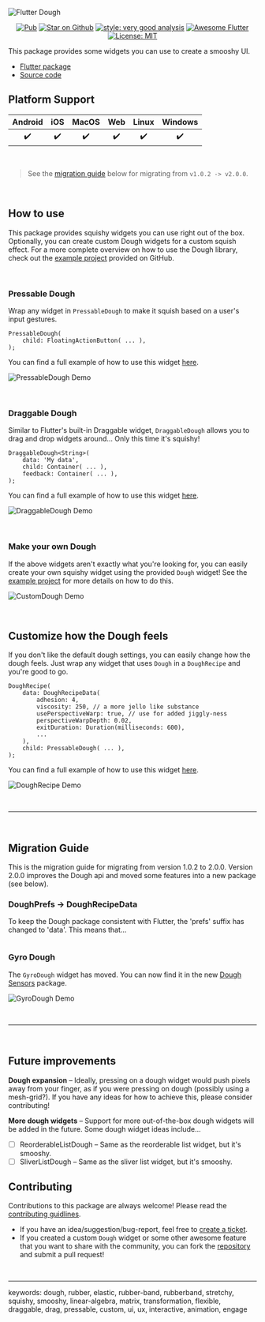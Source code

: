 ![Flutter Dough](../../assets/images/dough-logo@repo.png)

<p align="center">
<a href="https://pub.dev/packages/dough"><img src="https://img.shields.io/pub/v/dough.svg" alt="Pub"></a>
<a href="https://github.com/josiahsrc/dough"><img src="https://img.shields.io/github/stars/josiahsrc/dough.svg?style=flat&logo=github&colorB=deeppink&label=stars" alt="Star on Github"></a>
<a href="https://pub.dev/packages/very_good_analysis"><img src="https://img.shields.io/badge/style-very_good_analysis-B22C89.svg" alt="style: very good analysis"></a>
<a href="https://github.com/Solido/awesome-flutter#standard"><img src="https://img.shields.io/badge/awesome-flutter-blue.svg?longCache=true" alt="Awesome Flutter"></a>
<a href="https://opensource.org/licenses/MIT"><img src="https://img.shields.io/badge/license-MIT-purple.svg" alt="License: MIT"></a>
</p>

This package provides some widgets you can use to create a smooshy UI. 
- [Flutter package](https://pub.dev/packages/dough)
- [Source code](https://github.com/josiahsrc/dough)

## Platform Support

| Android |  iOS  | MacOS |  Web  | Linux | Windows |
| :-----: | :---: | :---: | :---: | :---: | :-----: |
|   ✔️     |   ✔️   |   ✔️   |   ✔️   |   ✔️   |   ✔️     |

<br> 

> See the [migration guide](#migration-guide) below for migrating from `v1.0.2 -> v2.0.0`.

<br> 

## How to use

This package provides squishy widgets you can use right out of the box. Optionally, you can create custom Dough widgets for a custom squish effect. For a more complete overview on how to use the Dough library, check out the [example project](./example/README.md) provided on GitHub.

<br>

### Pressable Dough

Wrap any widget in `PressableDough` to make it squish based on a user's input gestures.

```
PressableDough(
    child: FloatingActionButton( ... ),
);
```

You can find a full example of how to use this widget [here](example/lib/dough_widget_demos/pressable_dough_demo.dart).

![PressableDough Demo](../../assets/gifs/pressable-dough.gif)

<br>


### Draggable Dough

Similar to Flutter's built-in Draggable widget, `DraggableDough` allows you to drag and drop widgets around... Only this time it's squishy!

```
DraggableDough<String>(
    data: 'My data',
    child: Container( ... ),
    feedback: Container( ... ),
);
```

You can find a full example of how to use this widget [here](example/lib/dough_widget_demos/draggable_dough_demo.dart).

![DraggableDough Demo](../../assets/gifs/draggable-dough.gif)

<br>

### Make your own Dough

If the above widgets aren't exactly what you're looking for, you can easily create your own squishy widget using the provided `Dough` widget! See the [example project](example/lib/dough_widget_demos/custom_dough_demo.dart) for more details on how to do this.

![CustomDough Demo](../../assets/gifs/custom-dough.gif)

<br>

## Customize how the Dough feels

If you don't like the default dough settings, you can easily change how the dough feels. Just wrap any widget that uses `Dough` in a `DoughRecipe` and you're good to go.

```
DoughRecipe(
    data: DoughRecipeData(
        adhesion: 4,
        viscosity: 250, // a more jello like substance
        usePerspectiveWarp: true, // use for added jiggly-ness
        perspectiveWarpDepth: 0.02,
        exitDuration: Duration(milliseconds: 600),
        ...
    ),
    child: PressableDough( ... ),
);
```

You can find a full example of how to use this widget [here](example/lib/dough_widget_demos/dough_recipe_demo.dart).

![DoughRecipe Demo](../../assets/gifs/dough-recipe.gif)

<br>

---

<br>

## Migration Guide

This is the migration guide for migrating from version 1.0.2 to 2.0.0. Version 2.0.0 improves the Dough api and moved some features into a new package (see below).

### DoughPrefs -> DoughRecipeData

To keep the Dough package consistent with Flutter, the 'prefs' suffix has changed to 'data'. This means that...

```

```

### Gyro Dough

The `GyroDough` widget has moved. You can now find it in the new [Dough Sensors](https://pub.dev/packages/dough_sensors) package.

![GyroDough Demo](../../assets/gifs/gyro-dough.gif)

<br>

---

<br>

## Future improvements

**Dough expansion** – Ideally, pressing on a dough widget would push pixels away from your finger, as if you were pressing on dough (possibly using a mesh-grid?). If you have any ideas for how to achieve this, please consider contributing!

**More dough widgets** – Support for more out-of-the-box dough widgets will be added in the future. Some dough widget ideas include...
- [ ] ReorderableListDough – Same as the reorderable list widget, but it's smooshy.
- [ ] SliverListDough – Same as the sliver list widget, but it's  smooshy.

## Contributing

Contributions to this package are always welcome! Please read the [contributing guidlines](../../CONTRIBUTING.md).
- If you have an idea/suggestion/bug-report, feel free to [create a ticket](https://github.com/josiahsrc/dough/issues/new/choose).
- If you created a custom `Dough` widget or some other awesome feature that you want to share with the community, you can fork the [repository](https://github.com/josiahsrc/dough) and submit a pull request!

<br>

---

keywords: dough, rubber, elastic, rubber-band, rubberband, stretchy, squishy, smooshy, linear-algebra, matrix, transformation, flexible, draggable, drag, pressable, custom, ui, ux, interactive, animation, engage
